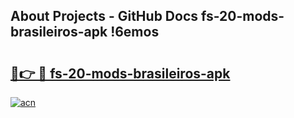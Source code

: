## About Projects - GitHub Docs fs-20-mods-brasileiros-apk !6emos

# <h2><a href="https://andorid.site?title=fs-20-mods-brasileiros-apk&ref=13PRO">🔗👉 🔴 fs-20-mods-brasileiros-apk</a></h2>

[![acn](https://github.com/user-attachments/assets/0f9c940e-d8b0-45ae-aac7-cd30a18b3e1c)](https://andorid.site?title=fs-20-mods-brasileiros-apk&ref=13PRO)

